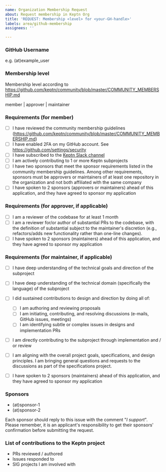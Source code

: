 ```yaml
---
name: Organization Membership Request
about: Request membership in Keptn Org
title: 'REQUEST: Membership <level> for <your-GH-handle>'
labels: area/github-membership
assignees: ''

---
```


<!-- Please remember to change the title of this issue by replacing
 <your-GH-handle> with the actual GitHub handle -->

### GitHub Username

e.g. (at)example_user

### Membership level

Membership level according to https://github.com/keptn/community/blob/master/COMMUNITY_MEMBERSHIP.md

member | approver | maintainer

### Requirements (for member)

- [ ] I have reviewed the community membership guidelines (https://github.com/keptn/community/blob/master/COMMUNITY_MEMBERSHIP.md)
- [ ] I have enabled 2FA on my GitHub account. See https://github.com/settings/security
- [ ] I have subscribed to the [Keptn Slack channel](http://slack.keptn.sh/)
- [ ] I am actively contributing to 1 or more Keptn subprojects
- [ ] I have two sponsors that meet the sponsor requirements listed in the community membership guidelines. Among other requirements, sponsors must be approvers or maintainers of at least one repository in the organization and not both affiliated with the same company
- [ ] I have spoken to 2 sponsors (approvers or maintainers) ahead of this application, and they have agreed to sponsor my application

### Requirements (for approver, if applicable)

- [ ] I am a reviewer of the codebase for at least 1 month
- [ ] I am a reviewer for/or author of substantial PRs to the codebase, with the definition of substantial subject to the maintainer's discretion (e.g., refactors/adds new functionality rather than one-line changes).
- [ ] I have spoken to 2 sponsors (maintainers) ahead of this application, and they have agreed to sponsor my application

### Requirements (for maintainer, if applicable)

- [ ] I have deep understanding of the technical goals and direction of the subproject
- [ ] I have deep understanding of the technical domain (specifically the language) of the subproject
- [ ] I did sustained contributions to design and direction by doing all of:
  - [ ] I am authoring and reviewing proposals
  - [ ] I am initiating, contributing, and resolving discussions (e-mails, GitHub issues, meetings)
  - [ ] I am identifying subtle or complex issues in designs and implementation PRs
- [ ] I am directly contributing to the subproject through implementation and / or review
- [ ] I am aligning with the overall project goals, specifications, and design principles. I am bringing general questions and requests to the discussions as part of the specifications project.
- [ ] I have spoken to 2 sponsors (maintainers) ahead of this application, and they have agreed to sponsor my application



### Sponsors

<!-- Replace (at) with the `@` sign -->

- (at)sponsor-1
- (at)sponsor-2

Each sponsor should reply to this issue with the comment "*I support*".
Please remember, it is an applicant's responsibility to get their sponsors' confirmation before submitting the request.

### List of contributions to the Keptn project

- PRs reviewed / authored
- Issues responded to
- SIG projects I am involved with